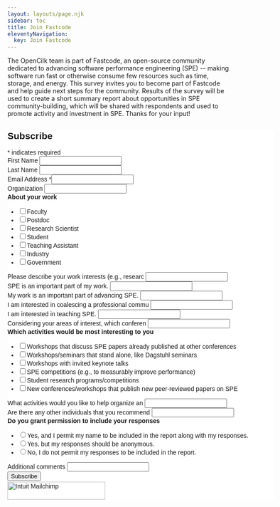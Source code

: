 ```yaml
---
layout: layouts/page.njk
sidebar: toc
title: Join Fastcode
eleventyNavigation:
  key: Join Fastcode
---
```


The OpenCilk team is part of Fastcode, an open-source community dedicated to advancing software performance engineering (SPE) -- making software run fast or otherwise consume few resources such as time, storage, and energy. This survey invites you to become part of Fastcode and help guide next steps for the community. Results of the survey will be used to create a short summary report about opportunities in SPE community-building, which will be shared with respondents and used to promote activity and investment in SPE. Thanks for your input!


<div id="mc_embed_shell">
      <link href="//cdn-images.mailchimp.com/embedcode/classic-061523.css" rel="stylesheet" type="text/css">
  <style type="text/css">
        #mc_embed_signup{background:#fff; false;clear:left; font:14px Helvetica,Arial,sans-serif; width: 600px;}
        /* Add your own Mailchimp form style overrides in your site stylesheet or in this style block.
           We recommend moving this block and the preceding CSS link to the HEAD of your HTML file. */
</style>
<div id="mc_embed_signup">
    <form action="https://opencilk.us13.list-manage.com/subscribe/post?u=b84cde3e97c75d985e0fab8de&amp;id=7ff8acc6ca&amp;f_id=007d0ae1f0" method="post" id="mc-embedded-subscribe-form" name="mc-embedded-subscribe-form" class="validate" target="_blank">
        <div id="mc_embed_signup_scroll"><h2>Subscribe</h2>
            <div class="indicates-required"><span class="asterisk">*</span> indicates required</div>
            <div class="mc-field-group"><label for="mce-FNAME">First Name </label><input type="text" name="FNAME" class=" text" id="mce-FNAME" value=""></div><div class="mc-field-group"><label for="mce-LNAME">Last Name </label><input type="text" name="LNAME" class=" text" id="mce-LNAME" value=""></div><div class="mc-field-group"><label for="mce-EMAIL">Email Address <span class="asterisk">*</span></label><input type="email" name="EMAIL" class="required email" id="mce-EMAIL" required="" value=""></div><div class="mc-field-group"><label for="mce-ORG">Organization </label><input type="text" name="ORG" class=" text" id="mce-ORG" value=""></div><div class="mc-field-group input-group"><strong>About your work </strong><ul><li><input type="checkbox" name="group[34791][1]" id="mce-group[34791]-34791-0" value=""><label for="mce-group[34791]-34791-0">Faculty</label></li><li><input type="checkbox" name="group[34791][2]" id="mce-group[34791]-34791-1" value=""><label for="mce-group[34791]-34791-1">Postdoc</label></li><li><input type="checkbox" name="group[34791][4]" id="mce-group[34791]-34791-2" value=""><label for="mce-group[34791]-34791-2">Research Scientist</label></li><li><input type="checkbox" name="group[34791][8]" id="mce-group[34791]-34791-3" value=""><label for="mce-group[34791]-34791-3">Student</label></li><li><input type="checkbox" name="group[34791][16]" id="mce-group[34791]-34791-4" value=""><label for="mce-group[34791]-34791-4">Teaching Assistant</label></li><li><input type="checkbox" name="group[34791][32]" id="mce-group[34791]-34791-5" value=""><label for="mce-group[34791]-34791-5">Industry</label></li><li><input type="checkbox" name="group[34791][64]" id="mce-group[34791]-34791-6" value=""><label for="mce-group[34791]-34791-6">Government</label></li></ul></div><div class="mc-field-group"><label for="mce-WORKINT">Please describe your work interests (e.g., researc </label><input type="text" name="WORKINT" class=" text" id="mce-WORKINT" value=""></div><div class="mc-field-group"><label for="mce-MMERGE9">SPE is an important part of my work. </label><input type="number" name="MMERGE9" class=" number" id="mce-MMERGE9" value=""></div><div class="mc-field-group"><label for="mce-MMERGE10">My work is an important part of advancing SPE. </label><input type="number" name="MMERGE10" class=" number" id="mce-MMERGE10" value=""></div><div class="mc-field-group"><label for="mce-MMERGE11">I am interested in coalescing a professional commu </label><input type="number" name="MMERGE11" class=" number" id="mce-MMERGE11" value=""></div><div class="mc-field-group"><label for="mce-MMERGE12">I am interested in teaching SPE. </label><input type="number" name="MMERGE12" class=" number" id="mce-MMERGE12" value=""></div><div class="mc-field-group"><label for="mce-CONFS">Considering your areas of interest, which conferen </label><input type="text" name="CONFS" class=" text" id="mce-CONFS" value=""></div><div class="mc-field-group input-group"><strong>Which activities would be most interesting to you  </strong><ul><li><input type="checkbox" name="group[34792][128]" id="mce-group[34792]-34792-0" value=""><label for="mce-group[34792]-34792-0">Workshops that discuss SPE papers already published at other conferences</label></li><li><input type="checkbox" name="group[34792][256]" id="mce-group[34792]-34792-1" value=""><label for="mce-group[34792]-34792-1">Workshops/seminars that stand alone, like Dagstuhl seminars</label></li><li><input type="checkbox" name="group[34792][1024]" id="mce-group[34792]-34792-2" value=""><label for="mce-group[34792]-34792-2">Workshops with invited keynote talks</label></li><li><input type="checkbox" name="group[34792][2048]" id="mce-group[34792]-34792-3" value=""><label for="mce-group[34792]-34792-3">SPE competitions (e.g., to measurably improve performance)</label></li><li><input type="checkbox" name="group[34792][8192]" id="mce-group[34792]-34792-4" value=""><label for="mce-group[34792]-34792-4">Student research programs/competitions</label></li><li><input type="checkbox" name="group[34792][16384]" id="mce-group[34792]-34792-5" value=""><label for="mce-group[34792]-34792-5">New conferences/workshops that publish new peer-reviewed papers on SPE</label></li></ul></div><div class="mc-field-group"><label for="mce-MMERGE14">What activities would you like to help organize an </label><input type="text" name="MMERGE14" class=" text" id="mce-MMERGE14" value=""></div><div class="mc-field-group"><label for="mce-MMERGE15">Are there any other individuals that you recommend </label><input type="text" name="MMERGE15" class=" text" id="mce-MMERGE15" value=""></div><div class="mc-field-group input-group"><strong>Do you grant permission to include your responses </strong><ul><li><input type="radio" name="MMERGE16" id="mce-MMERGE160" value="Yes, and I permit my name to be included in the report along with my responses."><label for="mce-MMERGE160">Yes, and I permit my name to be included in the report along with my responses.</label></li><li><input type="radio" name="MMERGE16" id="mce-MMERGE161" value="Yes, but my responses should be anonymous."><label for="mce-MMERGE161">Yes, but my responses should be anonymous.</label></li><li><input type="radio" name="MMERGE16" id="mce-MMERGE162" value="No, I do not permit my responses to be included in the report."><label for="mce-MMERGE162">No, I do not permit my responses to be included in the report.</label></li></ul></div><div class="mc-field-group"><label for="mce-MMERGE17">Additional comments </label><input type="text" name="MMERGE17" class=" text" id="mce-MMERGE17" value=""></div>
        <div id="mce-responses" class="clear foot">
            <div class="response" id="mce-error-response" style="display: none;"></div>
            <div class="response" id="mce-success-response" style="display: none;"></div>
        </div>
    <div style="position: absolute; left: -5000px;" aria-hidden="true">
        /* real people should not fill this in and expect good things - do not remove this or risk form bot signups */
        <input type="text" name="b_b84cde3e97c75d985e0fab8de_7ff8acc6ca" tabindex="-1" value="">
    </div>
        <div class="optionalParent">
            <div class="clear foot">
                <input type="submit" name="subscribe" id="mc-embedded-subscribe" class="button" value="Subscribe">
                <p style="margin: 0px auto;"><a href="http://eepurl.com/iUs7uA" title="Mailchimp - email marketing made easy and fun"><span style="display: inline-block; background-color: transparent; border-radius: 4px;"><img class="refferal_badge" src="https://digitalasset.intuit.com/render/content/dam/intuit/mc-fe/en_us/images/intuit-mc-rewards-text-dark.svg" alt="Intuit Mailchimp" style="width: 220px; height: 40px; display: flex; padding: 2px 0px; justify-content: center; align-items: center;"></span></a></p>
            </div>
        </div>
    </div>
</form>
</div>
<script type="text/javascript" src="//s3.amazonaws.com/downloads.mailchimp.com/js/mc-validate.js"></script><script type="text/javascript">(function($) {window.fnames = new Array(); window.ftypes = new Array();fnames[1]='FNAME';ftypes[1]='text';fnames[2]='LNAME';ftypes[2]='text';fnames[0]='EMAIL';ftypes[0]='email';fnames[6]='ORG';ftypes[6]='text';fnames[8]='WORKINT';ftypes[8]='text';fnames[9]='MMERGE9';ftypes[9]='number';fnames[10]='MMERGE10';ftypes[10]='number';fnames[11]='MMERGE11';ftypes[11]='number';fnames[12]='MMERGE12';ftypes[12]='number';fnames[13]='CONFS';ftypes[13]='text';fnames[14]='MMERGE14';ftypes[14]='text';fnames[15]='MMERGE15';ftypes[15]='text';fnames[16]='MMERGE16';ftypes[16]='radio';fnames[17]='MMERGE17';ftypes[17]='text';fnames[7]='WORKTYPE';ftypes[7]='dropdown';fnames[5]='BIRTHDAY';ftypes[5]='birthday';fnames[4]='PHONE';ftypes[4]='phone';fnames[3]='ADDRESS';ftypes[3]='address';}(jQuery));var $mcj = jQuery.noConflict(true);</script></div>
